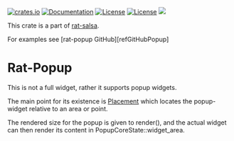 [![crates.io](https://img.shields.io/crates/v/rat-popup.svg)](https://crates.io/crates/rat-popup)
[![Documentation](https://docs.rs/rat-popup/badge.svg)](https://docs.rs/rat-popup)
[![License](https://img.shields.io/badge/license-MIT-blue.svg)](https://opensource.org/licenses/MIT)
[![License](https://img.shields.io/badge/license-APACHE-blue.svg)](https://www.apache.org/licenses/LICENSE-2.0)
![](https://tokei.rs/b1/github/thscharler/rat-popup)

This crate is a part of [rat-salsa][refRatSalsa].

For examples see [rat-popup GitHub][refGitHubPopup]

# Rat-Popup

This is not a full widget, rather it supports popup widgets.

The main point for its existence is [Placement](crate::Placement)
which locates the popup-widget relative to an area or point.

The rendered size for the popup is given to render(), and the
actual widget can then render its content in PopupCoreState::widget_area.

[refRatSalsa]: https://docs.rs/rat-salsa/latest/rat_salsa/

[refGitHubScrolled]: https://github.com/thscharler/rat-popup/tree/master/examples